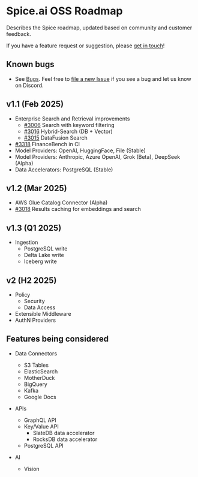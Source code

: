 # Spice.ai OSS Roadmap

Describes the Spice roadmap, updated based on community and customer feedback.

If you have a feature request or suggestion, please [get in touch](https://github.com/spiceai/spiceai#-connect-with-us)!

## Known bugs

- See [Bugs](https://github.com/spiceai/spiceai/labels/bug). Feel free to [file a new Issue](https://github.com/spiceai/spiceai/issues/new?template=bug_report.md) if you see a bug and let us know on Discord.

## v1.1 (Feb 2025)

- Enterprise Search and Retrieval improvements
  - [#3006](https://github.com/spiceai/spiceai/issues/3006) Search with keyword filtering
  - [#3016](https://github.com/spiceai/spiceai/issues/3016) Hybrid-Search (DB + Vector)
  - [#3015](https://github.com/spiceai/spiceai/issues/3015) DataFusion Search
- [#3318](https://github.com/spiceai/spiceai/issues/3318) FinanceBench in CI
- Model Providers: OpenAI, HuggingFace, File (Stable)
- Model Providers: Anthropic, Azure OpenAI, Grok (Beta), DeepSeek (Alpha)
- Data Accelerators: PostgreSQL (Stable)

## v1.2 (Mar 2025)

- AWS Glue Catalog Connector (Alpha)
- [#3018](https://github.com/spiceai/spiceai/issues/3018) Results caching for embeddings and search

## v1.3 (Q1 2025)

- Ingestion
  - PostgreSQL write
  - Delta Lake write
  - Iceberg write

## v2 (H2 2025)

- Policy
  - Security
  - Data Access
- Extensible Middleware
- AuthN Providers

## Features being considered

- Data Connectors

  - S3 Tables
  - ElasticSearch
  - MotherDuck
  - BigQuery
  - Kafka
  - Google Docs

- APIs

  - GraphQL API
  - Key/Value API
    - SlateDB data accelerator
    - RocksDB data accelerator
  - PostgreSQL API

- AI
  - Vision
